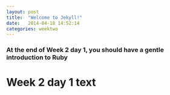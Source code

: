 ```yaml
---
layout: post
title:  "Welcome to Jekyll!"
date:   2014-04-18 14:52:14
categories: weektwo
---
```


### At the end of Week 2 day 1, you should have a gentle introduction to Ruby

# Week 2 day 1 text
